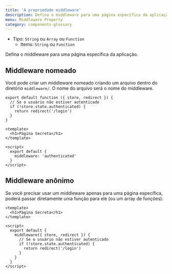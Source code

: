 ```yaml
---
title: 'A propriedade middleware'
description: Defina o middleware para uma página específica da aplicação.
menu: Middleware Property
category: components-glossary
---
```


- Tipo: `String` ou `Array` ou `Function`
  - Items: `String` ou `Function`

Defina o middleware para uma página específica da aplicação.

## Middleware nomeado

Você pode criar um middleware nomeado criando um arquivo dentro do diretório `middleware/`. O nome do arquivo será o nome do middleware.

```js{[middleware/authenticated.js]}
export default function ({ store, redirect }) {
  // Se o usuário não estiver autenticado
  if (!store.state.authenticated) {
    return redirect('/login')
  }
}
```

```html{}[pages/secret.vue]
<template>
  <h1>Página Secreta</h1>
</template>

<script>
  export default {
    middleware: 'authenticated'
  }
</script>
```

## Middleware anônimo

Se você precisar usar um middleware apenas para uma página específica, poderá passar diretamente uma função para ele (ou um array de funções):

```html{[pages/secret.vue]}
<template>
  <h1>Página Secreta</h1>
</template>

<script>
  export default {
    middleware({ store, redirect }) {
      // Se o usuário não estiver autenticado
      if (!store.state.authenticated) {
        return redirect('/login')
      }
    }
  }
</script>
```
